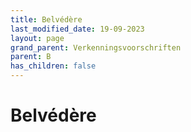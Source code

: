 ```yaml
---
title: Belvédère
last_modified_date: 19-09-2023
layout: page
grand_parent: Verkenningsvoorschriften
parent: B
has_children: false
---
```


Belvédère
=========

